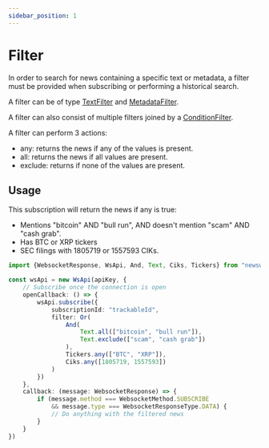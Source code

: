 ```yaml
---
sidebar_position: 1
---
```


# Filter

In order to search for news containing a specific text or metadata, a filter must be provided when subscribing or
performing a historical search.

A filter can be of type [TextFilter](./text-filter.md) and [MetadataFilter](./metadata-filter.md).

A filter can also consist of multiple filters joined by a [ConditionFilter](./condition-filter.md).

A filter can perform 3 actions:

* any: returns the news if any of the values is present.
* all: returns the news if all values are present.
* exclude: returns if none of the values are present.

## Usage

This subscription will return the news if any is true:

* Mentions "bitcoin" AND "bull run", AND doesn't mention "scam" AND "cash grab".
* Has BTC or XRP tickers
* SEC filings with 1805719 or 1557593 CIKs.

````typescript
import {WebsocketResponse, WsApi, And, Text, Ciks, Tickers} from "newsware";

const wsApi = new WsApi(apiKey, {
    // Subscribe once the connection is open
    openCallback: () => {
        wsApi.subscribe({
            subscriptionId: "trackableId",
            filter: Or(
                And(
                    Text.all(["bitcoin", "bull run"]),
                    Text.exclude(["scam", "cash grab"])
                ),
                Tickers.any(["BTC", "XRP"]),
                Ciks.any([1805719, 1557593])
            )
        })
    },
    callback: (message: WebsocketResponse) => {
        if (message.method === WebsocketMethod.SUBSCRIBE
            && message.type === WebsocketResponseType.DATA) {
            // Do anything with the filtered news
        }
    }
})
````
